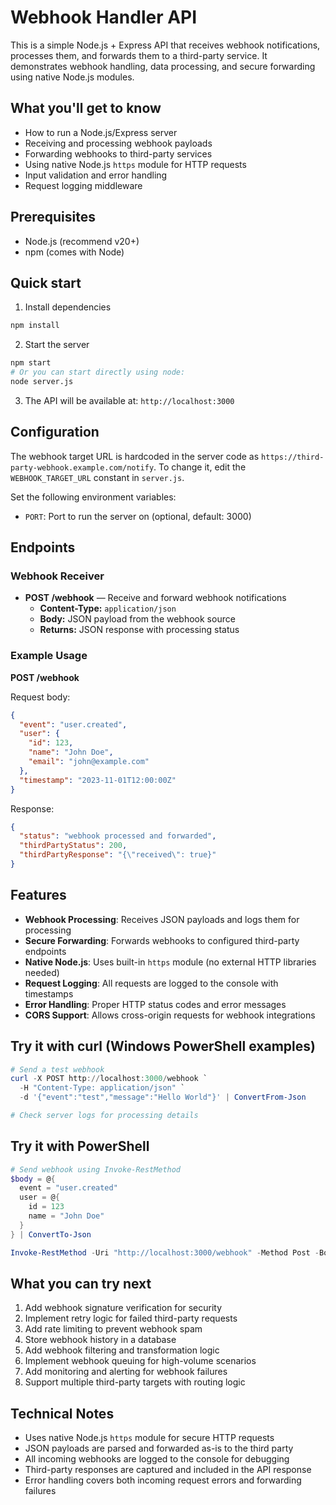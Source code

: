 # Webhook Handler API

This is a simple Node.js + Express API that receives webhook notifications, processes them, and forwards them to a third-party service. It demonstrates webhook handling, data processing, and secure forwarding using native Node.js modules.

## What you'll get to know

- How to run a Node.js/Express server
- Receiving and processing webhook payloads
- Forwarding webhooks to third-party services
- Using native Node.js `https` module for HTTP requests
- Input validation and error handling
- Request logging middleware

## Prerequisites

- Node.js (recommend v20+)
- npm (comes with Node)

## Quick start

1. Install dependencies

```bash
npm install
```

2. Start the server

```bash
npm start
# Or you can start directly using node:
node server.js
```

3. The API will be available at: `http://localhost:3000`

## Configuration

The webhook target URL is hardcoded in the server code as `https://third-party-webhook.example.com/notify`. To change it, edit the `WEBHOOK_TARGET_URL` constant in `server.js`.

Set the following environment variables:

- `PORT`: Port to run the server on (optional, default: 3000)

## Endpoints

### Webhook Receiver
- **POST /webhook** — Receive and forward webhook notifications
  - **Content-Type:** `application/json`
  - **Body:** JSON payload from the webhook source
  - **Returns:** JSON response with processing status

### Example Usage

**POST /webhook**

Request body:
```json
{
  "event": "user.created",
  "user": {
    "id": 123,
    "name": "John Doe",
    "email": "john@example.com"
  },
  "timestamp": "2023-11-01T12:00:00Z"
}
```

Response:
```json
{
  "status": "webhook processed and forwarded",
  "thirdPartyStatus": 200,
  "thirdPartyResponse": "{\"received\": true}"
}
```

## Features

- **Webhook Processing**: Receives JSON payloads and logs them for processing
- **Secure Forwarding**: Forwards webhooks to configured third-party endpoints
- **Native Node.js**: Uses built-in `https` module (no external HTTP libraries needed)
- **Request Logging**: All requests are logged to the console with timestamps
- **Error Handling**: Proper HTTP status codes and error messages
- **CORS Support**: Allows cross-origin requests for webhook integrations

## Try it with curl (Windows PowerShell examples)

```powershell
# Send a test webhook
curl -X POST http://localhost:3000/webhook `
  -H "Content-Type: application/json" `
  -d '{"event":"test","message":"Hello World"}' | ConvertFrom-Json

# Check server logs for processing details
```

## Try it with PowerShell

```powershell
# Send webhook using Invoke-RestMethod
$body = @{
  event = "user.created"
  user = @{
    id = 123
    name = "John Doe"
  }
} | ConvertTo-Json

Invoke-RestMethod -Uri "http://localhost:3000/webhook" -Method Post -Body $body -ContentType "application/json"
```

## What you can try next

1. Add webhook signature verification for security
2. Implement retry logic for failed third-party requests
3. Add rate limiting to prevent webhook spam
4. Store webhook history in a database
5. Add webhook filtering and transformation logic
6. Implement webhook queuing for high-volume scenarios
7. Add monitoring and alerting for webhook failures
8. Support multiple third-party targets with routing logic

## Technical Notes

- Uses native Node.js `https` module for secure HTTP requests
- JSON payloads are parsed and forwarded as-is to the third party
- All incoming webhooks are logged to the console for debugging
- Third-party responses are captured and included in the API response
- Error handling covers both incoming request errors and forwarding failures